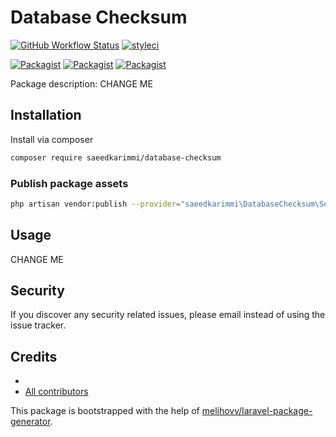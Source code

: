 # Database Checksum

[![GitHub Workflow Status](https://github.com/saeedkarimmi/database-checksum/workflows/Run%20tests/badge.svg)](https://github.com/saeedkarimmi/database-checksum/actions)
[![styleci](https://styleci.io/repos/CHANGEME/shield)](https://styleci.io/repos/CHANGEME)

[![Packagist](https://img.shields.io/packagist/v/saeedkarimmi/database-checksum.svg)](https://packagist.org/packages/saeedkarimmi/database-checksum)
[![Packagist](https://poser.pugx.org/saeedkarimmi/database-checksum/d/total.svg)](https://packagist.org/packages/saeedkarimmi/database-checksum)
[![Packagist](https://img.shields.io/packagist/l/saeedkarimmi/database-checksum.svg)](https://packagist.org/packages/saeedkarimmi/database-checksum)

Package description: CHANGE ME

## Installation

Install via composer
```bash
composer require saeedkarimmi/database-checksum
```

### Publish package assets

```bash
php artisan vendor:publish --provider="saeedkarimmi\DatabaseChecksum\ServiceProvider"
```

## Usage

CHANGE ME

## Security

If you discover any security related issues, please email 
instead of using the issue tracker.

## Credits

- [](https://github.com/saeedkarimmi/database-checksum)
- [All contributors](https://github.com/saeedkarimmi/database-checksum/graphs/contributors)

This package is bootstrapped with the help of
[melihovv/laravel-package-generator](https://github.com/melihovv/laravel-package-generator).
